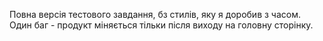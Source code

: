Повна версія тестового завдання, бз стилів, яку я доробив з часом. Один баг - продукт міняється тільки після виходу на головну сторінку.
